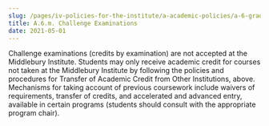 ```yaml
---
slug: /pages/iv-policies-for-the-institute/a-academic-policies/a-6-grades-credits-and-academic-policies/a-6-m-challenge-examinations
title: A.6.m. Challenge Examinations
date: 2021-05-01
---
```

Challenge examinations (credits by examination) are not accepted at the Middlebury Institute. Students may only receive academic credit for courses not taken at the Middlebury Institute by following the policies and procedures for Transfer of Academic Credit from Other Institutions, above. Mechanisms for taking account of previous coursework include waivers of requirements, transfer of credits, and accelerated and advanced entry, available in certain programs (students should consult with the appropriate program chair).
